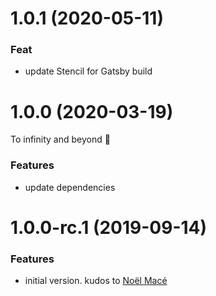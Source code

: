 # 1.0.1 (2020-05-11)

### Feat

- update Stencil for Gatsby build

# 1.0.0 (2020-03-19)

To infinity and beyond 🚀

### Features

- update dependencies

# 1.0.0-rc.1 (2019-09-14)

### Features

- initial version. kudos to [Noël Macé](https://github.com/noelmace)

